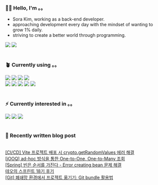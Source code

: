 <h3>👩🏻 Hello, I'm 。。</h3>
<ul>
 <li>Sora Kim, working as a back-end developer.</li>
 <li>approaching development every day with the mindset of wanting to grow 1% daily.</li>
 <li>striving to create a better world through programming.</li>
</ul>
<div>
 <a href="https://justsora.tistory.com/" target="_blank"><img src="https://img.shields.io/badge/Tistory-000000?style=for-the-badge&amp;logo=Tistory&amp;logoColor=white"></a> <a href="mailto:itsyoursora@gmail.com" target="_blank"><img src="https://img.shields.io/badge/Gmail-EA4335?style=for-the-badge&amp;logo=Gmail&amp;logoColor=white"></a>
</div>
<br>
<h3>🪴 Currently using 。。</h3>
<div>
 <img src="https://img.shields.io/badge/java-007396?style=for-the-badge&amp;logo=java&amp;logoColor=white"> <img src="https://img.shields.io/badge/spring-6DB33F?style=for-the-badge&amp;logo=spring&amp;logoColor=white"> <img src="https://img.shields.io/badge/springboot-6DB33F?style=for-the-badge&amp;logo=springboot&amp;logoColor=white"> <img src="https://img.shields.io/badge/php-777BB4?style=for-the-badge&amp;logo=php&amp;logoColor=white">
 <br><img src="https://img.shields.io/badge/postgresql-4169E1?style=for-the-badge&amp;logo=postgresql&amp;logoColor=white"> <img src="https://img.shields.io/badge/mariaDB-003545?style=for-the-badge&amp;logo=mariaDB&amp;logoColor=white"> <img src="https://img.shields.io/badge/jOOQ-black?style=for-the-badge"> <img src="https://img.shields.io/badge/amazonaws-232F3E?style=for-the-badge&amp;logo=amazonaws&amp;logoColor=white"> <img src="https://img.shields.io/badge/vue.js-4FC08D?style=for-the-badge&amp;logo=vue.js&amp;logoColor=white">
 <br>
</div>
<br>
<h3>⚡️ Currently interested in 。。</h3>
<div>
 <img src="https://img.shields.io/badge/junit5-25A162?style=for-the-badge&amp;logo=junit5;logoColor=white"> <img src="https://img.shields.io/badge/docker-2496ED?style=for-the-badge&amp;logo=docker&amp;logoColor=white"> <img src="https://img.shields.io/badge/jenkins-D24939?style=for-the-badge&amp;logo=jenkins&amp;logoColor=white">
</div>
<br>
<h3>🐾 Recently written blog post</h3>
<div id="recent-posts">
 <br><a href="https://justsora.tistory.com/183">[CI/CD] Vite 프로젝트 배포 시 crypto.getRandomValues 에러 해결</a>
 <br><a href="https://justsora.tistory.com/182">[jOOQ] ad-hoc 방식을 통한 One-to-One, One-to-Many 조회</a>
 <br><a href="https://justsora.tistory.com/181">[Spring] 빈은 순서를 가진다 - Error creating bean 문제 해결</a>
 <br><a href="https://justsora.tistory.com/180">테오의 스프린트 18기 후기</a>
 <br><a href="https://justsora.tistory.com/179">[Git] 폐쇄망 환경에서 프로젝트 옮기기: Git bundle 활용법</a>
 <br>
</div>
